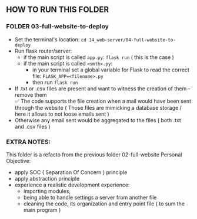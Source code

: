 ## HOW TO RUN THIS FOLDER
### FOLDER 03-full-website-to-deploy
- Set the terminal's location: `cd 14_web-server/04-full-website-to-deploy`
- Run flask router/server: 
	- if the main script is called `app.py`: `flask run` ( this is the case )
	- if the main script is called `<smth>.py`: 
		- in your terminal set a global variable for Flask to read the correct file:
		`FLASK_APP=<filename>.py`
		- then run `flask run`
- If .txt or .csv files are present and want to witness the creation of them - remove them  
✅ The code supports the file creation when a mail would have been sent through the website
( Those files are mimicking a database storage / here it allows to not loose emails sent )
- Otherwise any email sent would be aggregated to the files ( both .txt and .csv files )

### EXTRA NOTES:
This folder is a refacto from the previous folder 02-full-website
Personal Objective:
- apply SOC ( Separation Of Concern ) principle
- apply abstraction principle
- experience a realistic development experience:
	- importing modules,
	- being able to handle settings a server from another file
	- cleaning the code, its organization and entry point file
	( to sum the main program )